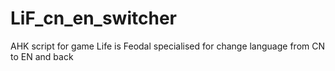 # LiF_cn_en_switcher
AHK script for game Life is Feodal specialised for change language from CN to EN and back

